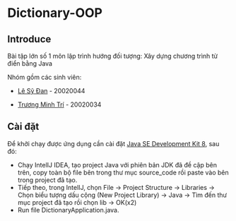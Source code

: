 # Dictionary-OOP

## Introduce
Bài tập lớn số 1 môn lập trình hướng đối tượng: Xây dựng chương trình từ điển bằng Java

Nhóm gồm các sinh viên:
- [Lê Sỹ Đan](https://www.facebook.com/danle133) - 20020044

- [Trương Minh Trí](https://www.facebook.com/minhtriuet/) - 20020034

## Cài đặt
Để khởi chạy được ứng dụng cần cài đặt [Java SE Development Kit 8](https://www.oracle.com/java/technologies/downloads/#java8), sau đó:
- Chạy IntelIJ IDEA, tạo project Java với phiên bản JDK đã đề cập bên trên, copy toàn bộ file bên trong thư mục source_code rồi paste vào bên trong project đã tạo.
- Tiếp theo, trong IntelIJ,  chọn File -> Project Structure -> Libraries -> Chọn biểu tượng dấu cộng (New Project Library) -> Java -> Tìm đến thư mục project đã tạo rồi chọn lib -> OK(x2)
- Run file DictionaryApplication.java.


